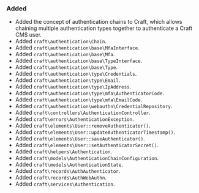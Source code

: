 ### Added
- Added the concept of authentication chains to Craft, which allows chaining multiple authentication types together to authenticate a Craft CMS user.
- Added `craft\authentication\Chain`.
- Added `craft\authentication\base\MfaInterface`.
- Added `craft\authentication\base\Mfa`.
- Added `craft\authentication\base\TypeInterface`.
- Added `craft\authentication\base\Type`.
- Added `craft\authentication\type\Credentials`.
- Added `craft\authentication\type\Email`.
- Added `craft\authentication\type\IpAddress`.
- Added `craft\authentication\type\mfa\AuthenticatorCode`.
- Added `craft\authentication\type\mfa\EmailCode`.
- Added `craft\authentication\webauthn\CredentialRepository`.
- Added `craft\controllers\AuthenticationController`.
- Added `craft\errors\AuthenticationException`.
- Added `craft\elements\User::removeAuthenticator()`.
- Added `craft\elements\User::updateAuthenticatorTimestamp()`.
- Added `craft\elements\User::saveAuthenticator()`.
- Added `craft\elements\User::setAuthenticatorSecret()`.
- Added `craft\helpers\Authentication`.
- Added `craft\models\AuthenticationChainConfiguration`.
- Added `craft\models\AuthenticationState`.
- Added `craft\records\AuthAuthenticator`.
- Added `craft\records\AuthWebAuthn`.
- Added `craft\services\Authentication`.
